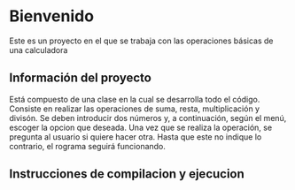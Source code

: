 # Bienvenido
Este es un proyecto en el que se trabaja con las operaciones básicas de una calculadora 

## Información del proyecto
Está compuesto de una clase en la cual se desarrolla todo el código. 
Consiste en realizar las operaciones de suma, resta, multiplicación y divisón.
Se deben introducir dos números y, a continuación, según el menú, escoger la opcion  que deseada.
Una vez que se realiza la operación, se pregunta al usuario si quiere hacer otra. Hasta que este no indique lo contrario, el rograma seguirá funcionando.

## Instrucciones de compilacion y ejecucion
